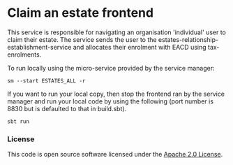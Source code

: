 # Claim an estate frontend

This service is responsible for navigating an organisation 'individual' user to claim their estate.
The service sends the user to the estates-relationship-establishment-service and allocates their enrolment with EACD using tax-enrolments.

To run locally using the micro-service provided by the service manager:
```
sm --start ESTATES_ALL -r
```

If you want to run your local copy, then stop the frontend ran by the service manager and run your local code by using the following (port number is 8830 but is defaulted to that in build.sbt).
```
sbt run
```

### License

This code is open source software licensed under the [Apache 2.0 License]("http://www.apache.org/licenses/LICENSE-2.0.html").
